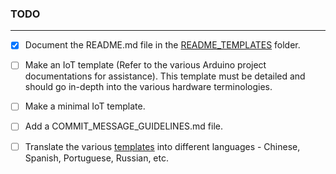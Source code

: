 ### TODO

---

- [x] Document the README.md file in the [README_TEMPLATES](/README_TEMPLATES) folder.
- [ ] Make an IoT template (Refer to the various Arduino project documentations for assistance). This template must be detailed and should go in-depth into the various hardware terminologies.
- [ ] Make a minimal IoT template.
- [ ] Add a COMMIT_MESSAGE_GUIDELINES.md file.
- [ ] Translate the various [templates](https://github.com/kylelobo/The-Documentation-Compendium#templates) into different languages - Chinese, Spanish, Portuguese, Russian, etc.

